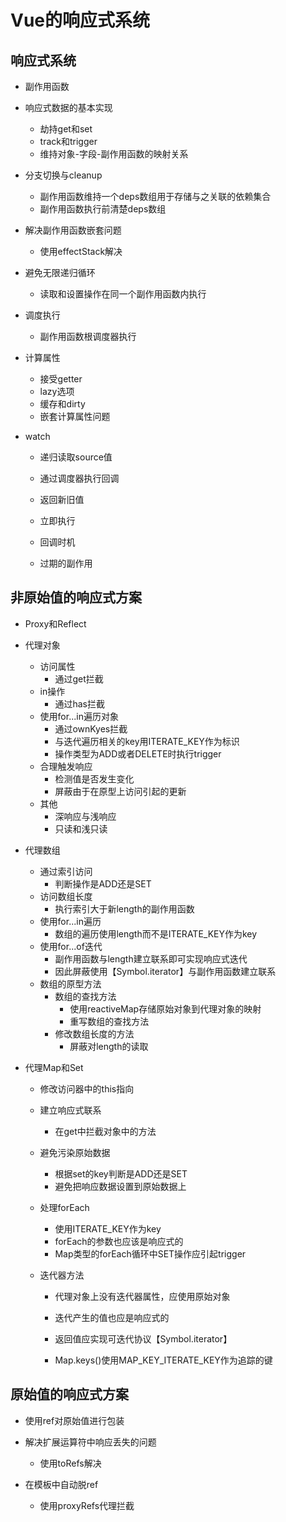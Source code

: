 # Vue的响应式系统

## 响应式系统

- 副作用函数

- 响应式数据的基本实现

  - 劫持get和set
  - track和trigger
  - 维持对象-字段-副作用函数的映射关系

- 分支切换与cleanup

  - 副作用函数维持一个deps数组用于存储与之关联的依赖集合
  - 副作用函数执行前清楚deps数组

- 解决副作用函数嵌套问题

  - 使用effectStack解决

- 避免无限递归循环

  - 读取和设置操作在同一个副作用函数内执行

- 调度执行

  - 副作用函数根调度器执行

- 计算属性

  - 接受getter
  - lazy选项
  - 缓存和dirty
  - 嵌套计算属性问题

- watch

  - 递归读取source值

  - 通过调度器执行回调

  - 返回新旧值

  - 立即执行

  - 回调时机

  - 过期的副作用

    

## 非原始值的响应式方案

- Proxy和Reflect

- 代理对象

  - 访问属性
    - 通过get拦截
  - in操作
    - 通过has拦截
  - 使用for...in遍历对象
    - 通过ownKyes拦截
    - 与迭代遍历相关的key用ITERATE_KEY作为标识
    - 操作类型为ADD或者DELETE时执行trigger
  - 合理触发响应
    - 检测值是否发生变化
    - 屏蔽由于在原型上访问引起的更新
  - 其他
    - 深响应与浅响应
    - 只读和浅只读

- 代理数组

  - 通过索引访问
    - 判断操作是ADD还是SET
  - 访问数组长度
    - 执行索引大于新length的副作用函数
  - 使用for...in遍历
    - 数组的遍历使用length而不是ITERATE_KEY作为key
  - 使用for...of迭代
    - 副作用函数与length建立联系即可实现响应式迭代
    - 因此屏蔽使用【Symbol.iterator】与副作用函数建立联系
  - 数组的原型方法
    - 数组的查找方法
      - 使用reactiveMap存储原始对象到代理对象的映射
      - 重写数组的查找方法
    - 修改数组长度的方法
      - 屏蔽对length的读取

- 代理Map和Set

  - 修改访问器中的this指向

  - 建立响应式联系

    - 在get中拦截对象中的方法

  - 避免污染原始数据

    - 根据set的key判断是ADD还是SET
    - 避免把响应数据设置到原始数据上

  - 处理forEach

    - 使用ITERATE_KEY作为key
    - forEach的参数也应该是响应式的
    - Map类型的forEach循环中SET操作应引起trigger

  - 迭代器方法

    - 代理对象上没有迭代器属性，应使用原始对象

    - 迭代产生的值也应是响应式的

    - 返回值应实现可迭代协议【Symbol.iterator】

    - Map.keys()使用MAP_KEY_ITERATE_KEY作为追踪的键

      

## 原始值的响应式方案

- 使用ref对原始值进行包装

- 解决扩展运算符中响应丢失的问题

  - 使用toRefs解决

- 在模板中自动脱ref

  - 使用proxyRefs代理拦截

  

  

  

  

  

  

  

  